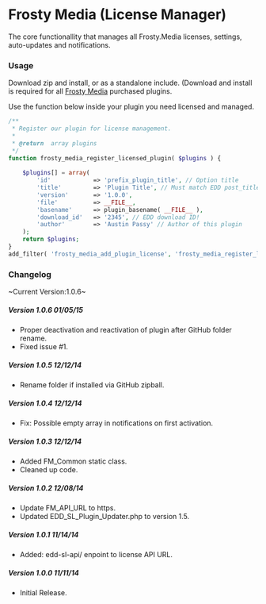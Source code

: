 Frosty Media (License Manager)
============

The core functionallity that manages all Frosty.Media licenses, settings, auto-updates and notifications.

### Usage

Download zip and install, or as a standalone include. (Download and install is required for all [Frosty Media](http://frosty.media) purchased plugins. 

Use the function below inside your plugin you need licensed and managed.

```php
/**
 * Register our plugin for license management.
 *
 * @return 	array plugins
 */
function frosty_media_register_licensed_plugin( $plugins ) {
	
	$plugins[] = array(
		'id' 			=> 'prefix_plugin_title', // Option title
		'title' 		=> 'Plugin Title', // Must match EDD post_title!
		'version'		=> '1.0.0',
		'file'			=> __FILE__,
		'basename'		=> plugin_basename( __FILE__ ),
		'download_id'	=> '2345', // EDD download ID!
		'author'		=> 'Austin Passy' // Author of this plugin
	);	
	return $plugins;
}
add_filter( 'frosty_media_add_plugin_license', 'frosty_media_register_licensed_plugin' );
```

### Changelog

~Current Version:1.0.6~

##### Version 1.0.6 *01/05/15*
* Proper deactivation and reactivation of plugin after GitHub folder rename.
* Fixed issue #1.

##### Version 1.0.5 *12/12/14*
* Rename folder if installed via GitHub zipball.

##### Version 1.0.4 *12/12/14*
* Fix: Possible empty array in notifications on first activation.

##### Version 1.0.3 *12/12/14*
* Added FM_Common static class.
* Cleaned up code.

##### Version 1.0.2 *12/08/14*
* Update FM_API_URL to https.
* Updated EDD_SL_Plugin_Updater.php to version 1.5.

##### Version 1.0.1 *11/14/14*
* Added: edd-sl-api/ enpoint to license API URL.

##### Version 1.0.0 *11/11/14*
* Initial Release.